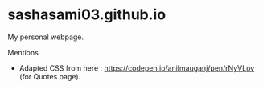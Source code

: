 # sashasami03.github.io
My personal webpage.

Mentions
- Adapted CSS from here : https://codepen.io/anilmauganj/pen/rNyVLov (for Quotes page).
